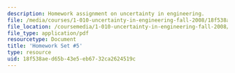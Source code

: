 ```yaml
---
description: Homework assignment on uncertainty in engineering.
file: /media/courses/1-010-uncertainty-in-engineering-fall-2008/18f538aed65b43e5eb6732ca2624519c_homework_05.pdf
file_location: /coursemedia/1-010-uncertainty-in-engineering-fall-2008/18f538aed65b43e5eb6732ca2624519c_homework_05.pdf
file_type: application/pdf
resourcetype: Document
title: 'Homework Set #5'
type: resource
uid: 18f538ae-d65b-43e5-eb67-32ca2624519c
---
```

